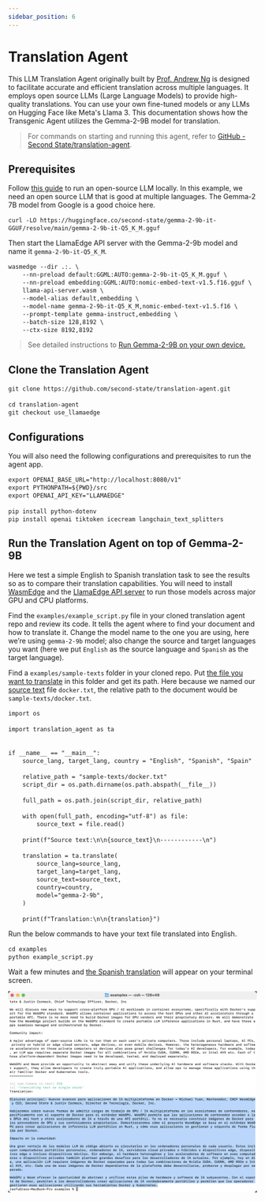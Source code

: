 ```yaml
---
sidebar_position: 6
---
```


# Translation Agent

This LLM Translation Agent originally built by [Prof. Andrew Ng](https://www.linkedin.com/posts/andrewyng_github-andrewyngtranslation-agent-activity-7206347897938866176-5tDJ/) is designed to facilitate accurate and efficient translation across multiple languages. It employs open source LLMs (Large Language Models) to provide high-quality translations. You can use your own fine-tuned models or any LLMs on Hugging Face like Meta's Llama 3. This documentation shows how the Transgenic Agent utilizes the Gemma-2-9B model for translation.


> For commands on starting and running this agent, refer to [GitHub - Second State/translation-agent](https://github.com/second-state/translation-agent/blob/use_llamaedge/step-by-step-use-LocalAI.md).


## Prerequisites

Follow [this guide](intro) to run an open-source LLM locally.
In this example, we need an open source LLM that is good at multiple languages.
The Gemma-2 7B model from Google is a good choice here.

```
curl -LO https://huggingface.co/second-state/gemma-2-9b-it-GGUF/resolve/main/gemma-2-9b-it-Q5_K_M.gguf
```

Then start the LlamaEdge API server with the Gemma-2-9b model and name it `gemma-2-9b-it-Q5_K_M`.

```
wasmedge --dir .:. \
    --nn-preload default:GGML:AUTO:gemma-2-9b-it-Q5_K_M.gguf \
    --nn-preload embedding:GGML:AUTO:nomic-embed-text-v1.5.f16.gguf \
    llama-api-server.wasm \
    --model-alias default,embedding \
    --model-name gemma-2-9b-it-Q5_K_M,nomic-embed-text-v1.5.f16 \
    --prompt-template gemma-instruct,embedding \
    --batch-size 128,8192 \
    --ctx-size 8192,8192
```

> See detailed instructions to [Run Gemma-2-9B on your own device.](https://www.secondstate.io/articles/gemma-2-9b/)

## Clone the Translation Agent

```
git clone https://github.com/second-state/translation-agent.git
    
cd translation-agent
git checkout use_llamaedge
```

## Configurations

You will also need the following configurations and prerequisites to run the agent app.

```
export OPENAI_BASE_URL="http://localhost:8080/v1"
export PYTHONPATH=${PWD}/src
export OPENAI_API_KEY="LLAMAEDGE"

pip install python-dotenv
pip install openai tiktoken icecream langchain_text_splitters
```

## Run the Translation Agent on top of Gemma-2-9B

Here we test a simple English to Spanish translation task to see the results so as to compare their translation capabilities. You will need to install [WasmEdge](https://github.com/WasmEdge/WasmEdge) and the [LlamaEdge API server](https://github.com/LlamaEdge/LlamaEdge) to run those models across major GPU and CPU platforms.

Find the `examples/example_script.py` file in your cloned translation agent repo and review its code. It tells the agent where to find your document and how to translate it. Change the model name to the one you are using, here we’re using `gemma-2-9b` model; also change the source and target languages you want (here we put `English` as the source language and `Spanish` as the target language).

Find a `examples/sample-texts` folder in your cloned repo. Put [the file you want to translate](https://hackmd.io/TXpN2sI4Tt6_Y33G65V0LQ?view#Source-Text) in this folder and get its path. Here because we named our [source text](https://hackmd.io/TXpN2sI4Tt6_Y33G65V0LQ?view#Source-Text) file `docker.txt`, the relative path to the document would be `sample-texts/docker.txt`.

```
import os

import translation_agent as ta


if __name__ == "__main__":
    source_lang, target_lang, country = "English", "Spanish", "Spain"

    relative_path = "sample-texts/docker.txt"
    script_dir = os.path.dirname(os.path.abspath(__file__))

    full_path = os.path.join(script_dir, relative_path)

    with open(full_path, encoding="utf-8") as file:
        source_text = file.read()

    print(f"Source text:\n\n{source_text}\n------------\n")

    translation = ta.translate(
        source_lang=source_lang,
        target_lang=target_lang,
        source_text=source_text,
        country=country,
        model="gemma-2-9b",
    )

    print(f"Translation:\n\n{translation}")
```

Run the below commands to have your text file translated into English.

```
cd examples    
python example_script.py
```

Wait a few minutes and [the Spanish translation](https://hackmd.io/tdLiVR3TSc-8eVg_E-j9QA?view#English-Translation-by-Gemma-2-9B) will appear on your terminal screen.

![](translation-agent.png)

